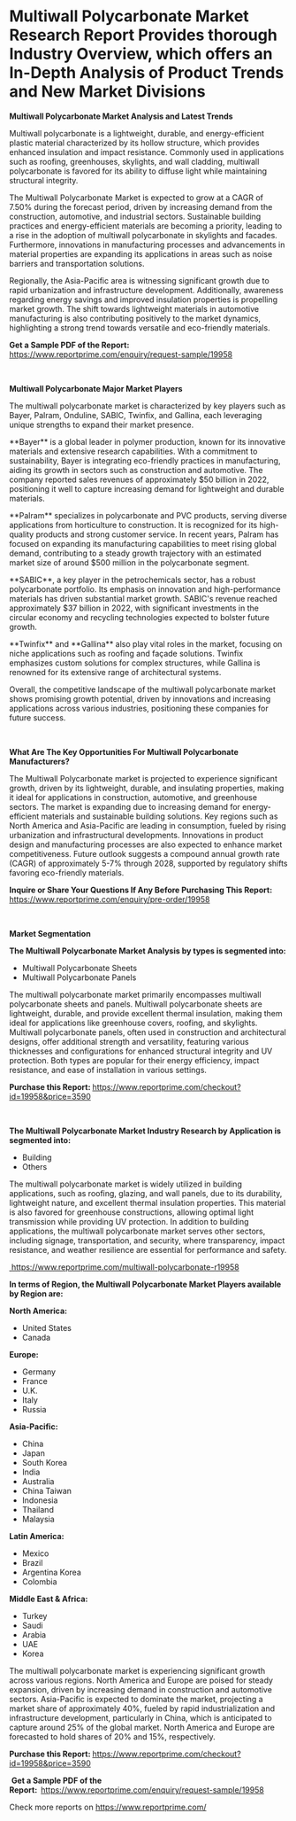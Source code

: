 <p><h1>Multiwall Polycarbonate Market Research Report Provides thorough Industry Overview, which offers an In-Depth Analysis of Product Trends and New Market Divisions</h1></p><p><strong>Multiwall Polycarbonate Market Analysis and Latest Trends</strong></p>
<p><p>Multiwall polycarbonate is a lightweight, durable, and energy-efficient plastic material characterized by its hollow structure, which provides enhanced insulation and impact resistance. Commonly used in applications such as roofing, greenhouses, skylights, and wall cladding, multiwall polycarbonate is favored for its ability to diffuse light while maintaining structural integrity.</p><p>The Multiwall Polycarbonate Market is expected to grow at a CAGR of 7.50% during the forecast period, driven by increasing demand from the construction, automotive, and industrial sectors. Sustainable building practices and energy-efficient materials are becoming a priority, leading to a rise in the adoption of multiwall polycarbonate in skylights and facades. Furthermore, innovations in manufacturing processes and advancements in material properties are expanding its applications in areas such as noise barriers and transportation solutions. </p><p>Regionally, the Asia-Pacific area is witnessing significant growth due to rapid urbanization and infrastructure development. Additionally, awareness regarding energy savings and improved insulation properties is propelling market growth. The shift towards lightweight materials in automotive manufacturing is also contributing positively to the market dynamics, highlighting a strong trend towards versatile and eco-friendly materials.</p></p>
<p><strong>Get a Sample PDF of the Report:&nbsp;</strong> <a href="https://www.reportprime.com/enquiry/request-sample/19958?utm_campaign=2301&utm_medium=2&utm_source=Github&utm_content=ia&utm_term=18032025&utm_id=multiwall-polycarbonate">https://www.reportprime.com/enquiry/request-sample/19958</a></p>
<p>&nbsp;</p>
<p><strong>Multiwall Polycarbonate Major Market Players</strong></p>
<p><p>The multiwall polycarbonate market is characterized by key players such as Bayer, Palram, Onduline, SABIC, Twinfix, and Gallina, each leveraging unique strengths to expand their market presence.</p><p>**Bayer** is a global leader in polymer production, known for its innovative materials and extensive research capabilities. With a commitment to sustainability, Bayer is integrating eco-friendly practices in manufacturing, aiding its growth in sectors such as construction and automotive. The company reported sales revenues of approximately $50 billion in 2022, positioning it well to capture increasing demand for lightweight and durable materials.</p><p>**Palram** specializes in polycarbonate and PVC products, serving diverse applications from horticulture to construction. It is recognized for its high-quality products and strong customer service. In recent years, Palram has focused on expanding its manufacturing capabilities to meet rising global demand, contributing to a steady growth trajectory with an estimated market size of around $500 million in the polycarbonate segment.</p><p>**SABIC**, a key player in the petrochemicals sector, has a robust polycarbonate portfolio. Its emphasis on innovation and high-performance materials has driven substantial market growth. SABIC's revenue reached approximately $37 billion in 2022, with significant investments in the circular economy and recycling technologies expected to bolster future growth.</p><p>**Twinfix** and **Gallina** also play vital roles in the market, focusing on niche applications such as roofing and façade solutions. Twinfix emphasizes custom solutions for complex structures, while Gallina is renowned for its extensive range of architectural systems.</p><p>Overall, the competitive landscape of the multiwall polycarbonate market shows promising growth potential, driven by innovations and increasing applications across various industries, positioning these companies for future success.</p></p>
<p>&nbsp;</p>
<p><strong>What Are The Key Opportunities For Multiwall Polycarbonate Manufacturers?</strong></p>
<p><p>The Multiwall Polycarbonate market is projected to experience significant growth, driven by its lightweight, durable, and insulating properties, making it ideal for applications in construction, automotive, and greenhouse sectors. The market is expanding due to increasing demand for energy-efficient materials and sustainable building solutions. Key regions such as North America and Asia-Pacific are leading in consumption, fueled by rising urbanization and infrastructural developments. Innovations in product design and manufacturing processes are also expected to enhance market competitiveness. Future outlook suggests a compound annual growth rate (CAGR) of approximately 5-7% through 2028, supported by regulatory shifts favoring eco-friendly materials.</p></p>
<p><strong>Inquire or Share Your Questions If Any Before Purchasing This Report:</strong> <a href="https://www.reportprime.com/enquiry/pre-order/19958?utm_campaign=2301&utm_medium=2&utm_source=Github&utm_content=ia&utm_term=18032025&utm_id=multiwall-polycarbonate">https://www.reportprime.com/enquiry/pre-order/19958</a></p>
<p>&nbsp;</p>
<p><strong>Market Segmentation</strong></p>
<p><strong>The Multiwall Polycarbonate Market Analysis by types is segmented into:</strong></p>
<p><ul><li>Multiwall Polycarbonate Sheets</li><li>Multiwall Polycarbonate Panels</li></ul></p>
<p><p>The multiwall polycarbonate market primarily encompasses multiwall polycarbonate sheets and panels. Multiwall polycarbonate sheets are lightweight, durable, and provide excellent thermal insulation, making them ideal for applications like greenhouse covers, roofing, and skylights. Multiwall polycarbonate panels, often used in construction and architectural designs, offer additional strength and versatility, featuring various thicknesses and configurations for enhanced structural integrity and UV protection. Both types are popular for their energy efficiency, impact resistance, and ease of installation in various settings.</p></p>
<p><strong>Purchase this Report:&nbsp;</strong><a href="https://www.reportprime.com/checkout?id=19958&price=3590&utm_campaign=2301&utm_medium=2&utm_source=Github&utm_content=ia&utm_term=18032025&utm_id=multiwall-polycarbonate">https://www.reportprime.com/checkout?id=19958&price=3590</a></p>
<p>&nbsp;</p>
<p><strong>The Multiwall Polycarbonate Market Industry Research by Application is segmented into:</strong></p>
<p><ul><li>Building</li><li>Others</li></ul></p>
<p><p>The multiwall polycarbonate market is widely utilized in building applications, such as roofing, glazing, and wall panels, due to its durability, lightweight nature, and excellent thermal insulation properties. This material is also favored for greenhouse constructions, allowing optimal light transmission while providing UV protection. In addition to building applications, the multiwall polycarbonate market serves other sectors, including signage, transportation, and security, where transparency, impact resistance, and weather resilience are essential for performance and safety.</p></p>
<p><a href="https://www.reportprime.com/multiwall-polycarbonate-r19958?utm_campaign=2301&utm_medium=2&utm_source=Github&utm_content=ia&utm_term=18032025&utm_id=multiwall-polycarbonate">&nbsp;https://www.reportprime.com/multiwall-polycarbonate-r19958</a></p>
<p><strong>In terms of Region, the Multiwall Polycarbonate Market Players available by Region are:</strong></p>
<p>
    <p> <strong> North America: </strong>
        <ul>
            <li>United States</li>
            <li>Canada</li>
        </ul>
        </p> 
    <p> <strong> Europe: </strong>
        <ul>
            <li>Germany</li>
            <li>France</li>
            <li>U.K.</li>
            <li>Italy</li>
            <li>Russia</li>
        </ul>
        </p> 
    <p> <strong> Asia-Pacific: </strong>
        <ul>
            <li>China</li>
            <li>Japan</li>
            <li>South Korea</li>
            <li>India</li>
            <li>Australia</li>
            <li>China Taiwan</li>
            <li>Indonesia</li>
            <li>Thailand</li>
            <li>Malaysia</li>
        </ul>
        </p> 
    <p> <strong> Latin America: </strong>
        <ul>
            <li>Mexico</li>
            <li>Brazil</li>
            <li>Argentina Korea</li>
            <li>Colombia</li>
        </ul>
        </p> 
    <p> <strong> Middle East & Africa: </strong>
        <ul>
            <li>Turkey</li>
            <li>Saudi</li>
            <li>Arabia</li>
            <li>UAE</li>
            <li>Korea</li>
        </ul>
    </p>
    </p>
<p><p>The multiwall polycarbonate market is experiencing significant growth across various regions. North America and Europe are poised for steady expansion, driven by increasing demand in construction and automotive sectors. Asia-Pacific is expected to dominate the market, projecting a market share of approximately 40%, fueled by rapid industrialization and infrastructure development, particularly in China, which is anticipated to capture around 25% of the global market. North America and Europe are forecasted to hold shares of 20% and 15%, respectively.</p></p>
<p><strong>Purchase this Report: </strong><a href="https://www.reportprime.com/checkout?id=19958&price=3590&utm_campaign=2301&utm_medium=2&utm_source=Github&utm_content=ia&utm_term=18032025&utm_id=multiwall-polycarbonate">https://www.reportprime.com/checkout?id=19958&price=3590</a></p>
<p>&nbsp;<strong>Get a Sample PDF of the Report:&nbsp;&nbsp;</strong><a href="https://www.reportprime.com/enquiry/request-sample/19958?utm_campaign=2301&utm_medium=2&utm_source=Github&utm_content=ia&utm_term=18032025&utm_id=multiwall-polycarbonate">https://www.reportprime.com/enquiry/request-sample/19958</a></p>
<p><strong></strong></p>
<p>Check more reports on <a href="https://www.reportprime.com/?utm_campaign=2301&utm_medium=2&utm_source=Github&utm_content=ia&utm_term=18032025&utm_id=multiwall-polycarbonate">https://www.reportprime.com/</a></p>